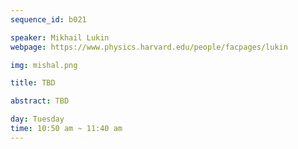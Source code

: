 ```yaml
---
sequence_id: b021

speaker: Mikhail Lukin
webpage: https://www.physics.harvard.edu/people/facpages/lukin

img: mishal.png

title: TBD

abstract: TBD

day: Tuesday
time: 10:50 am ~ 11:40 am
---
```

